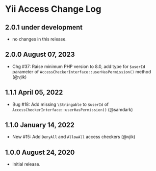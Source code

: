 # Yii Access Change Log

## 2.0.1 under development

- no changes in this release.

## 2.0.0 August 07, 2023

- Chg #37: Raise minimum PHP version to 8.0, add type for `$userId` parameter of
  `AccessCheckerInterface::userHasPermission()` method (@vjik)

## 1.1.1 April 05, 2022

- Bug #18: Add missing `\Stringable` to `$userId` of `AccessCheckerInterface::userHasPermission()` (@samdark)

## 1.1.0 January 14, 2022

- New #15: Add `DenyAll` and `AllowAll` access checkers (@vjik)

## 1.0.0 August 24, 2020

- Initial release.
